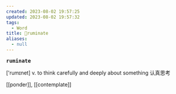 ```yaml
---
created: 2023-08-02 19:57:25
updated: 2023-08-02 19:57:32
tags:
  - Word
title: 📖ruminate
aliases:
  - null
---
```


<pre><strong>ruminate</strong></pre>
['rumɪnet]
v. to think carefully and deeply about something 认真思考

[[ponder]], [[contemplate]]